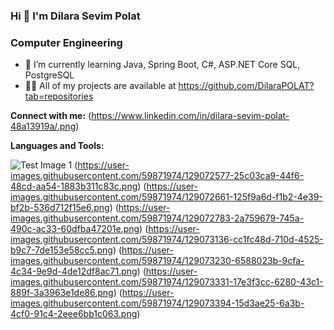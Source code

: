 ### Hi 👋 I'm Dilara Sevim Polat
###                           Computer Engineering
 * 🌱 I’m currently learning Java, Spring Boot, C#, ASP.NET Core SQL, PostgreSQL
 * 👨‍💻 All of my projects are available at https://github.com/DilaraPOLAT?tab=repositories


 **Connect with me:**
(https://www.linkedin.com/in/dilara-sevim-polat-48a13919a/.png)



 **Languages and Tools:**
 
 ![Test Image 1](https://user-images.githubusercontent.com/59871974/129071984-1b28b74f-9356-4289-bd03-3955b8d0b542.png)  (https://user-images.githubusercontent.com/59871974/129072577-25c03ca9-44f6-48cd-aa54-1883b311c83c.png) (https://user-images.githubusercontent.com/59871974/129072661-125f9a6d-f1b2-4e39-bf2b-536d712f15e6.png)  (https://user-images.githubusercontent.com/59871974/129072783-2a759679-745a-490c-ac33-60dfba47201e.png)  (https://user-images.githubusercontent.com/59871974/129073136-cc1fc48d-710d-4525-b9c7-7de153e58cc5.png)   (https://user-images.githubusercontent.com/59871974/129073230-6588023b-9cfa-4c34-9e9d-4de12df8ac71.png)   (https://user-images.githubusercontent.com/59871974/129073331-17e3f3cc-6280-43c1-889f-3a3963e1de86.png)   (https://user-images.githubusercontent.com/59871974/129073394-15d3ae25-6a3b-4cf0-91c4-2eee6bb1c063.png)





<!--
**DilaraPOLAT/DilaraPOLAT** is a ✨ _special_ ✨ repository because its `README.md` (this file) appears on your GitHub profile.

Here are some ideas to get you started:

- 🔭 I’m currently working on ...
### 🌱 I’m currently learning Java, Spring Boot, C#, ASP.NET Core, SQL  PostgreSQL,
- 👯 I’m looking to collaborate on ...
- 🤔 I’m looking for help with ...
- 💬 Ask me about ...
- 📫 How to reach me: ...
- 😄 Pronouns: ...
- ⚡ Fun fact: ...
-->
